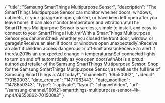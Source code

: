 {
    "title": "Samsung SmartThings Multipurpose Sensor",
    "description": "The SmartThings Multipurpose Sensor can monitor whether doors, windows, cabinets, or your garage are open, closed, or have been left open after you leave home. It can also monitor temperature and vibration.\n\nThe SmartThings Multipurpose Sensor is wireless, simple to install, and easy to connect to your SmartThings Hub.\n\nWith a SmartThings Multipurpose Sensor you can:\n\nCheck whether you closed the front door, window, or garage\nReceive an alert if doors or windows open unexpectedly\nReceive an alert if children access dangerous or off-limit areas\nReceive an alert if there\u2019s an unexpected change in temperature\nSet connected lights to turn on and off automatically as you open doors\n\nAbt is a proud authorized retailer of the Samsung SmartThings Multipurpose Sensor. Shop for the Samsung SmartThings Multipurpose Sensor, as well as the full line of Samsung SmartThings at Abt today!",
    "channelid": "69550062",
    "videoid": "70150003",
    "date_created": "1477062443",
    "date_modified": "1478650343",
    "type": "captivate",
    "layout": "channelVideo",
    "url": "\/samsung-channel\/160921-smartthings-multipurpose-sensor-4k-mp4\/69550062-70150003"
}